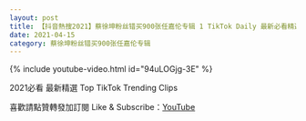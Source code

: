 ```yaml
---
layout: post
title: 【抖音熱搜2021】蔡徐坤粉丝错买900张任嘉伦专辑 1 TikTok Daily 最新必看精選合集2021 04 15
date: 2021-04-15
category: 蔡徐坤粉丝错买900张任嘉伦专辑
---
```


{% include youtube-video.html id="94uLOGjg-3E" %}

2021必看 最新精選 Top TikTok Trending Clips

喜歡請點贊轉發加訂閱 Like & Subscribe：[YouTube](https://www.youtube.com/channel/UCAoR7VcanIPd04uEq_GIylA/videos)

